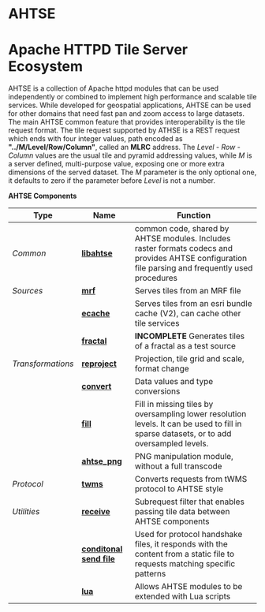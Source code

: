 # AHTSE
# Apache HTTPD Tile Server Ecosystem

AHTSE is a collection of Apache httpd modules that can be used independently or combined to implement high performance and scalable tile services. 
While developed for geospatial applications, AHTSE can be used for other domains that need fast pan and zoom access to large datasets.
The main AHTSE common feature that provides interoperability is the tile request format. The tile request supported by ATHSE is a REST request 
which ends with four integer values, path encoded as **"../M/Level/Row/Column"**, called an **MLRC** address.  The _Level - Row - Column_ 
values are the usual tile and pyramid addressing values, while _M_ is a server defined, multi-purpose value, exposing one or more extra dimensions 
of the served dataset. The _M_ parameter is the only optional one, it defaults to zero if the parameter before _Level_ is not a number.

**AHTSE Components**

|Type|Name|Function|
|-|-|-|
|*Common*|**[libahtse](https://github.com/lucianpls/libahtse)**|common code, shared by AHTSE modules. Includes raster formats codecs and provides AHTSE configuration file parsing and frequently used procedures|
|*Sources*|**[mrf](https://github.com/lucianpls/mod_mrf)**|Serves tiles from an MRF file|
||**[ecache](https://github.com/lucianpls/mod_ecache)**|Serves tiles from an esri bundle cache (V2), can cache other tile services|
||**[fractal](https://github.com/lucianpls/mod_fractal_tiles)**|**INCOMPLETE** Generates tiles of a fractal as a test source|
|*Transformations*|**[reproject](https://github.com/lucianpls/mod_reproject)**|Projection, tile grid and scale, format change|
||**[convert](https://github.com/lucianpls/mod_convert)**|Data values and type conversions|
||**[fill](https://github.com/lucianpls/mod_ahtse_fill)**|Fill in missing tiles by oversampling lower resolution levels. It can be used to fill in sparse datasets, or to add oversampled levels.|
||**[ahtse_png](https://github.com/lucianpls/mod_ahtse_png)**|PNG manipulation module, without a full transcode|
|*Protocol*|**[twms](https://github.com/lucianpls/mod_twms)**|Converts requests from tWMS protocol to AHTSE style|
|*Utilities*|**[receive](https://github.com/lucianpls/mod_receive)**|Subrequest filter that enables passing tile data between AHTSE components|
||**[conditonal send file](https://github.com/lucianpls/mod_sfim)**|Used for protocol handshake files, it responds with the content from a static file to requests matching specific patterns|
||**[lua](https://github.com/lucianpls/mod_ahtse_lua)**|Allows AHTSE modules to be extended with Lua scripts|
